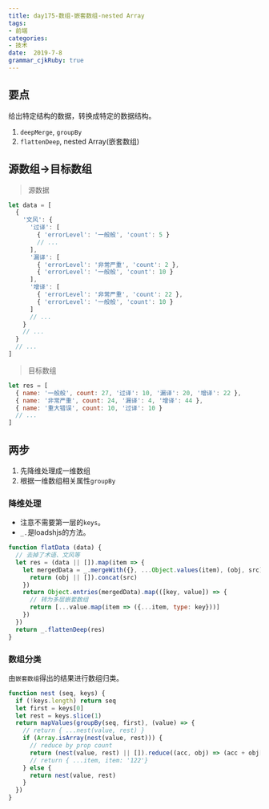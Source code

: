 ```yaml
---
title: day175-数组-嵌套数组-nested Array
tags: 
- 前端
categories: 
- 技术
date:  2019-7-8
grammar_cjkRuby: true
---
```

## 要点

给出特定结构的数据，转换成特定的数据结构。
1. `deepMerge`, `groupBy`
2. `flattenDeep`, nested Array(嵌套数组)
<!--more-->

## 源数组->目标数组

> 源数据
```js
let data = [
  {
    '文风': {
      '过译': [
        { 'errorLevel': '一般般', 'count': 5 }
        // ...
      ],
      '漏译': [
        { 'errorLevel': '非常严重', 'count': 2 },
        { 'errorLevel': '一般般', 'count': 10 }
      ],
      '增译': [
        { 'errorLevel': '非常严重', 'count': 22 },
        { 'errorLevel': '一般般', 'count': 10 }
      ]
      // ...
    }
    // ...
  }
  // ...
]
```
> 目标数组
```js
let res = [
  { name: '一般般', count: 27, '过译': 10, '漏译': 20, '增译': 22 },
  { name: '非常严重', count: 24, '漏译': 4, '增译': 44 },
  { name: '重大错误', count: 10, '过译': 10 }
  // ...
]
```

## 两步

1. 先降维处理成一维数组
2. 根据一维数组相关属性`groupBy`

### 降维处理
+ 注意不需要第一层的`keys`。
+ `_.`是loadshjs的方法。

```js
function flatData (data) {
  // 去掉了术语、文风等
  let res = (data || []).map(item => {
    let mergedData = _.mergeWith({}, ...Object.values(item), (obj, src) => {
      return (obj || []).concat(src)
    })
    return Object.entries(mergedData).map(([key, value]) => {
      // 转为多层嵌套数组
      return [...value.map(item => ({...item, type: key}))]
    })
  })
  return _.flattenDeep(res)
}
```

### 数组分类
由`嵌套数组`得出的结果进行数组归类。
```js
function nest (seq, keys) {
  if (!keys.length) return seq
  let first = keys[0]
  let rest = keys.slice(1)
  return mapValues(groupBy(seq, first), (value) => {
    // return { ...nest(value, rest) }
    if (Array.isArray(nest(value, rest))) {
      // reduce by prop count
      return (nest(value, rest) || []).reduce((acc, obj) => (acc + obj['count']), 0)
      // return { ...item, item: '122'}
    } else {
      return nest(value, rest)
    }
  })
}
```
